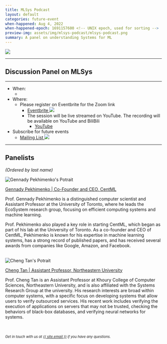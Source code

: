 ```yaml
---
title: MLSys Podcast
layout: default
categories: future-event
when-happened: Aug 4, 2022
when-happened-epoch: 1691157600 <!-- UNIX epoch, used for sorting -->
preview-img: assets/img/mlsys-podcast/mlsys-podcast.png
summary: A panel on understanding Systems for ML
---
```


<img src="{{ 'assets/img/mlsys-podcast/mlsys-podcast.png' | relative_url }}"/>

<!-- <p>
<b style="color: maroon; font-size: 1.4em;">Update</b>
<hr style="width: 4em; background-color: maroon;">
This event has concluded. We'll update this page with recordings soon.<br>
Meanwhile, checkout the livestream on YouTube: <a href="https://www.youtube.com/watch?v=mZeYJxIFD_s">https://www.youtube.com/watch?v=mZeYJxIFD_s</a>
</p> -->
<hr>

## Discussion Panel on MLSys

<hr>

* When:
  <!-- Get unix timestamp at https://www.unixtimestamp.com/ -->
  * <div style="font-weight: bold;" class="time-fmt-local" data-start="1691157600" data-duration="3600" data-show-timezone-link="true"></div>
* Where:
  * Please register on Eventbrite for the Zoom link
    * <a target=_blank class="text-small" href="https://www.eventbrite.com/e/panel-on-mlsys-tickets-681213436727">Eventbrite <img class="line-height" src="https://upload.wikimedia.org/wikipedia/commons/e/e4/Eventbrite_Logo.svg"/></a>
    * The session will be live streamed on YouTube. The recording will be available on YouTube and BiliBili
      * <a href="https://youtube.com/live/kmp7_2Ejv0A?feature=share" target=_blank class="external-link">YouTube</a>
* Subscribe for future events
  * <a target=_blank class="text-small" href="https://groups.google.com/g/students-systems">Mailing List <img class="line-height" src="https://upload.wikimedia.org/wikipedia/commons/9/97/Android_Email_4.0_Icon.png"/></a>
<hr>

## Panelists
*(Ordered by last name)*  

<div class="bio">
<img class="headshot" src="https://media.licdn.com/dms/image/D5603AQFCT3KR5_j4lA/profile-displayphoto-shrink_800_800/0/1682432511344?e=2147483647&v=beta&t=VLZR8IeHboGZyCK_lAvC_qiLkQmLiIu1ejyi7qRtdNQ" alt="Gennady Pekhimenko's Potrait"/>

<a target=_blank href="http://www.cs.toronto.edu/~pekhimenko/">Gennady Pekhimenko | Co-Founder and CEO, CentML</a><br>

Prof. Gennady Pekhimenko is a distinguished computer scientist and Assistant Professor at the University of Toronto, where he leads the EcoSystem research group, focusing on efficient computing systems and machine learning.
<p>
Prof. Pekhimenko also played a key role in starting CentML, which began as part of his lab at the University of Toronto.  As a co-founder and CEO of CentML, Pekhimenko is known for his expertise in machine learning systems, has a strong record of published papers, and has received several awards from companies like Google, Amazon, and Facebook.
</p>
</div><br>

<div class="bio">
<img class="headshot" src="https://naizhengtan.github.io/doc/info/cheng_19_NYU.JPG" alt="Cheng Tan's Potrait"/>

<a target=_blank href="https://naizhengtan.github.io/">Cheng Tan | Assistant Professor, Northeastern University</a><br>

Prof. Cheng Tan is an Assistant Professor at Khoury College of Computer Sciences, Northeastern University, and is also affiliated with the Systems Research Group at the university. His research interests are broad within computer systems, with a specific focus on developing systems that allow users to verify outsourced services. His recent work includes verifying the execution of applications on servers that may not be trusted, checking the behaviors of black-box databases, and verifying neural networks for systems. 

</div><br>


<!-- <hr> -->
<br>
<div style="font-size: 0.8em;">
    <i>
    Get in touch with us at <a class="external-link" target='_blank' href="mailto:{{ site.email }}">{{ site.email }}</a> if you have any questions.
    </i>
</div>
<br>

